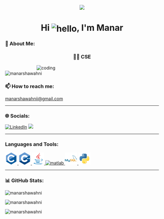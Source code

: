 <!DOCTYPE html>
<html lang="en">
<head>
<meta charset="UTF-8">
<meta name="viewport" content="width=device-width, initial-scale=1.0">

</head>
<body>


<p align="center">
  <img src="https://i.pinimg.com/originals/c5/a6/e0/c5a6e0d064a22a2f6a3caeacb4260103.gif" width="600" />
</p>


  
<h1 align="center">Hi <img align="center" alt="hello" src="https://media.tenor.com/S9ey-knwXm4AAAAi/hello-hi.gif" width="100" height="90"/>, I'm Manar </h1>

<h3 align="left">💫 About Me:</h3>
<p align="left">
</p>

<h3 align="center">👨‍💻 CSE</h3>
<img align="right" alt="coding" width="400" style="border:1px solid white" src="https://media.tenor.com/WC8oc8aG3xgAAAAi/work-office.gif?fbclid=IwAR2sMXLKuevxsIMIMS1gNFjZA5FpU2zGyndGKLFGgpCWJHmnizp8dPRpho0">

<p align="left"> <img src="https://komarev.com/ghpvc/?username=manarshawahni&label=Profile%20views&color=FFC0CB&style=flat" alt="manarshawahni" /> </p>

<h3 align="left"> 📫 How to reach me: </h3>
<p align="left"><a href="mailto:manarshawahnii@gmail.com">manarshawahnii@gmail.com</a></p>


---

<h3 align="left">🌐 Socials:</h3>
<p align="left">
</p>

[![LinkedIn](https://img.shields.io/badge/LinkedIn-%230077B5.svg?logo=linkedin&logoColor=white)](https://linkedin.com/in/https://www.linkedin.com/in/manarshawahni/) 
<a href="mailto:manarshawahnii@gmail.com"><img src="https://img.shields.io/badge/Gmail-D14836?style=for-the-badge&logo=gmail&logoColor=white" /></a>

---

<h3 align="left">Languages and Tools:</h3>
<p align="left"> <a href="https://www.cprogramming.com/" target="_blank" rel="noreferrer"> <img src="https://raw.githubusercontent.com/devicons/devicon/master/icons/c/c-original.svg" alt="c" width="40" height="40"/> </a><a href="https://www.w3schools.com/cpp/" target="_blank" rel="noreferrer"> <img src="https://raw.githubusercontent.com/devicons/devicon/master/icons/cplusplus/cplusplus-original.svg" alt="cplusplus" width="40" height="40"/> </a><a href="https://www.java.com" target="_blank" rel="noreferrer"> <img src="https://raw.githubusercontent.com/devicons/devicon/master/icons/java/java-original.svg" alt="java" width="40" height="40"/> </a><a href="https://www.mathworks.com/" target="_blank" rel="noreferrer"> <img src="https://upload.wikimedia.org/wikipedia/commons/2/21/Matlab_Logo.png" alt="matlab" width="40" height="40"/> </a><a href="https://www.mysql.com/" target="_blank" rel="noreferrer"> <img src="https://raw.githubusercontent.com/devicons/devicon/master/icons/mysql/mysql-original-wordmark.svg" alt="mysql" width="40" height="40"/> </a><a href="https://www.python.org" target="_blank" rel="noreferrer"> <img src="https://raw.githubusercontent.com/devicons/devicon/master/icons/python/python-original.svg" alt="python" width="40" height="40"/> </a> </p>

---

<h3 align="left">📊 GitHub Stats:</h3>


<p align="left">
  <img src="https://github-readme-streak-stats.herokuapp.com/?user=manarshawahni&theme=jolly&hide_border=false" alt="manarshawahni" />
</p>
<p> </p>

<p align="left">
  <img src="https://github-readme-stats.vercel.app/api?username=manarshawahni&theme=jolly&hide_border=false&show_icons=true&locale=en" alt="manarshawahni" />
</p>

<p> </p>

<p align="left">
  <img src="https://github-readme-stats.vercel.app/api/top-langs?username=manarshawahni&theme=jolly&hide_border=false&locale=en&layout=compact" alt="manarshawahni" />
</p>

</body>
</html>
